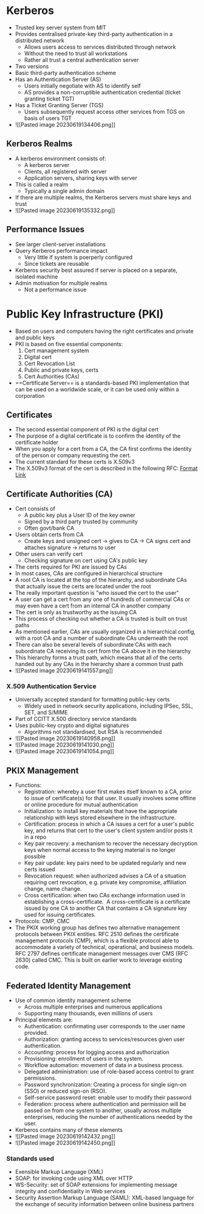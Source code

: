 # Kerberos
- Trusted key server system from MIT
- Provides centralised private-key third-party authentication in a distributed network
	- Allows users access to services distributed through network
	- Without the need to trust all workstations
	- Rather all trust a central authentication server
- Two versions 
- Basic third-party authentication scheme
- Has an Authentication Server (AS)
	- Users initially negotiate with AS to identify self
	- AS provides a non-corruptible authentication credential (ticket granting ticket TGT)
- Has a Ticket Granting Server (TGS)
	- Users subsequently request access other services from TGS on basis of users TGT
- ![[Pasted image 20230619134406.png]]
## Kerberos Realms
- A kerberos environment consists of:
	- A kerberos server
	- Clients, all registered with server
	- Application servers, sharing keys with server
- This is called a realm
	- Typically a single admin domain
- If there are multiple realms, the Kerberos servers must share keys and trust
- ![[Pasted image 20230619135332.png]]
## Performance Issues
- See larger client-server installations
- Query Kerberos performance impact
	- Very little if system is poerperly configured
	- Since tickets are reusable
- Kerberos security best assured if server is placed on a separate, isolated machine
- Admin motivation for multiple realms
	- Not a performance issue
# Public Key Infrastructure (PKI)
- Based on users and computers having the right certificates and private and public keys
- PKI is based on five essential components:
	1. Cert management system
	2. Digital cert
	3. Cert Revocation List
	4. Public and private keys, certs
	5. Cert Authorities (CAs)
- ==Certificate Server== is a standards-based PKI implementation that can be used on a worldwide scale, or it can be used only within a corporation
## Certificates
- The second essential component of PKI is the digital cert
- The purpose of a digital certificate is to confirm the identity of the certificate holder
- When you apply for a cert from a CA, the CA first confirms the identity of the person or company requesting the cert.
- The current standard for these certs is X.509v3
- The X.509v3 format of the cert is described in the following RFC: [Format Link](https://datatracker.ietf.org/doc/html/rfc6187)
## Certificate Authorities (CA)
- Cert consists of
	- A public key plus a User ID of the key owner
	- Signed by a third party trusted by community
	- Often govt/bank CA
- Users obtain certs from CA
	- Create keys and unsigned cert -> gives to CA -> CA signs cert and attaches signature -> returns to user
- Other users can verify cert
	- Checking signature on cert using CA's public key
- The certs required for PKI are issued by CAs
- In most cases, CAs are configured in hierarchical structure
- A root CA is located at the top of the hierarchy, and subordinate CAs that actually issue the certs are located under the root
- The really important question is "who issued the cert to the user"
- A user can get a cert from any one of hundreds of commercial CAs or may even have a cert from an internal CA in another company
- The cert is only as trustworthy as the issuing CA
- This process of checking out whether a CA is trusted is built on trust paths
- As mentioned earlier, CAs are usually organized in a hierarchical config, with a root CA and a number of subordinate CAs underneath the root
- There can also be several levels of subordinate CAs with each subordinate CA receiving its cert from the CA above it in the hierarchy
- This hierarchy forms a trust path, which means that all of the certs handed out by any CAs in the hierarchy share a common trust path
- ![[Pasted image 20230619141557.png]]
### X.509 Authentication Service
- Universally accepted standard for formatting public-key certs
	- Widely used in network security applications, including IPSec, SSL, SET, and S/MIME
- Part of CCITT X.500 directory service standards
- Uses public-key crypto and digital signatures
	- Algorithms not standardised, but RSA is recommended
- ![[Pasted image 20230619140958.png]]
- ![[Pasted image 20230619141030.png]]
- ![[Pasted image 20230619141054.png]]
## PKIX Management
- Functions:
	- Registration: whereby a user first makes itself known to a CA, prior to issue of certificate(s) for that user. It usually involves some offline or online procedure for mutual authentication
	- Initialization: to install key materials that have the appropriate relationship with keys stored elsewhere in the infrastructure.
	- Certification: process in which a CA issues a cert for a user's public key, and returns that cert to the user's client system and/or posts it in a repo
	- Key pair recovery: a mechanism to recover the necessary decryption keys when normal access to the keying material is no longer possible
	- Key pair update: key pairs need to be updated regularly and new certs issued
	- Revocation request: when authorized advises a CA of a situation requiring cert revocation, e.g. private key compromise, affiliation change, name change. 
	- Cross certification: when two CAs exchange information used in establishing a cross-certificate.  A cross-certificate is a certificate issued by one CA to another CA that contains a CA signature key used for issuing certificates.
- Protocols: CMP, CMC
- The PKIX working group has defines two alternative management protocols between PKIX entities. RFC 2510 defines the certificate management protocols (CMP), which is a flexible protocol able to accommodate a variety of technical, operational, and business models. RFC 2797 defines certificate management messages over CMS (RFC 2630) called CMC. This is built on earlier work to leverage existing code.
## Federated Identity Management
- Use of common identity management scheme
	- Across multiple enterprises and numerous applications
	- Supporting many thousands, even millions of users
- Principal elements are:
	- Authentication: confirmating user corresponds to the user name provided.
	- Authorization: granting access to services/resources given user authentication.
	- Accounting: process for logging access and authorization
	- Provisioning: enrollment of users in the system.
	- Workflow automation: movement of data in a business process.
	- Delegated administration: use of role-based access control to grant permissions.
	- Password synchronization: Creating a process for single sign-on (SSO) or reduced sign-on (RSO).
	- Self-service password reset: enable user to modify their password
	- Federation: process where authentication and permission will be passed on from one system to another, usually across multiple enterprises, reducing the number of authentications needed by the user.
- Kerberos contains many of these elements
- ![[Pasted image 20230619142432.png]]
- ![[Pasted image 20230619142450.png]]
### Standards used
- Exensible Markup Language (XML)
- SOAP: for invoking code using XML over HTTP
- WS-Security: set of SOAP extensions for implementing message integrity and confidentiality in Web services
- Security Assertion Markup Language (SAML): XML-based language for the exchange of security information between online business partners